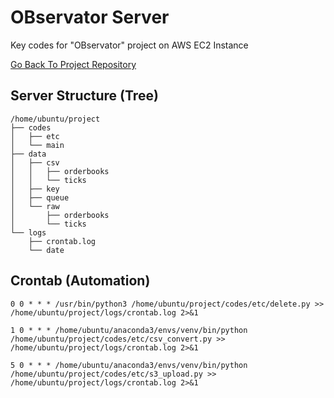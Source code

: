 # OBservator Server
Key codes for "OBservator" project on AWS EC2 Instance

[Go Back To Project Repository](https://github.com/CSID-DGU/2024-2-SCS4031-Happy-7)

## Server Structure (Tree)
```
/home/ubuntu/project
├── codes
│   ├── etc
│   └── main
├── data
│   ├── csv
│   │   ├── orderbooks
│   │   └── ticks
│   ├── key
│   ├── queue
│   └── raw
│       ├── orderbooks
│       └── ticks
└── logs
    ├── crontab.log
    └── date
```

## Crontab (Automation)
```
0 0 * * * /usr/bin/python3 /home/ubuntu/project/codes/etc/delete.py >> /home/ubuntu/project/logs/crontab.log 2>&1
```
```
1 0 * * * /home/ubuntu/anaconda3/envs/venv/bin/python /home/ubuntu/project/codes/etc/csv_convert.py >> /home/ubuntu/project/logs/crontab.log 2>&1
```
```
5 0 * * * /home/ubuntu/anaconda3/envs/venv/bin/python /home/ubuntu/project/codes/etc/s3_upload.py >> /home/ubuntu/project/logs/crontab.log 2>&1
```
